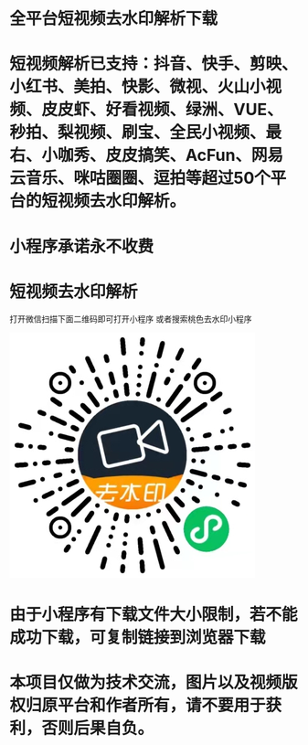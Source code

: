 # 全平台短视频去水印解析下载


# 短视频解析已支持：抖音、快手、剪映、小红书、美拍、快影、微视、火山小视频、皮皮虾、好看视频、绿洲、VUE、秒拍、梨视频、刷宝、全民小视频、最右、小咖秀、皮皮搞笑、AcFun、网易云音乐、咪咕圈圈、逗拍等超过50个平台的短视频去水印解析。




# 小程序承诺永不收费


# 短视频去水印解析
打开微信扫描下面二维码即可打开小程序 或者搜索桃色去水印小程序

![Image text](https://github.com/cc-rich888/duanshipinjiexi/blob/main/xiaochengxu.jpg)

# 由于小程序有下载文件大小限制，若不能成功下载，可复制链接到浏览器下载
# 本项目仅做为技术交流，图片以及视频版权归原平台和作者所有，请不要用于获利，否则后果自负。
